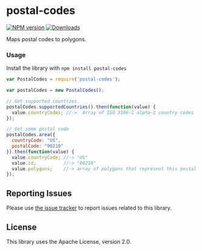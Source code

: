 # postal-codes
[![NPM version][npm-image]][npm-url] [![Downloads][downloads-image]][npm-url]

Maps postal codes to polygons.

### Usage
Install the library with `npm install postal-codes`

```javascript
var PostalCodes = require('postal-codes');

var postalCodes = new PostalCodes();

// Get supported countries
postalCodes.supportedCountries().then(function(value) {
  value.countryCodes; //->  Array of ISO 3166-1 alpha-2 country codes
});

// Get some postal code
postalCodes.area({
  countryCode: "US",
  postalCode: "90210"
}).then(function(value) {
  value.countryCode; //-> "US"
  value.id;          //-> "90210"
  value.polygons;    //-> array of polygons that represent this postal code
});
```

[downloads-image]: https://img.shields.io/npm/dm/postal-codes.svg

[npm-url]: https://npmjs.org/package/postal-codes
[npm-image]: https://img.shields.io/npm/v/postal-codes.svg

## Reporting Issues

Please use [the issue tracker](https://github.com/wix/postal-code/issues) to report issues related to this library.

## License
This library uses the Apache License, version 2.0.
